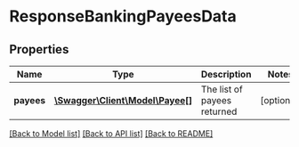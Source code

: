 # ResponseBankingPayeesData

## Properties
Name | Type | Description | Notes
------------ | ------------- | ------------- | -------------
**payees** | [**\Swagger\Client\Model\Payee[]**](Payee.md) | The list of payees returned | [optional] 

[[Back to Model list]](../README.md#documentation-for-models) [[Back to API list]](../README.md#documentation-for-api-endpoints) [[Back to README]](../README.md)

